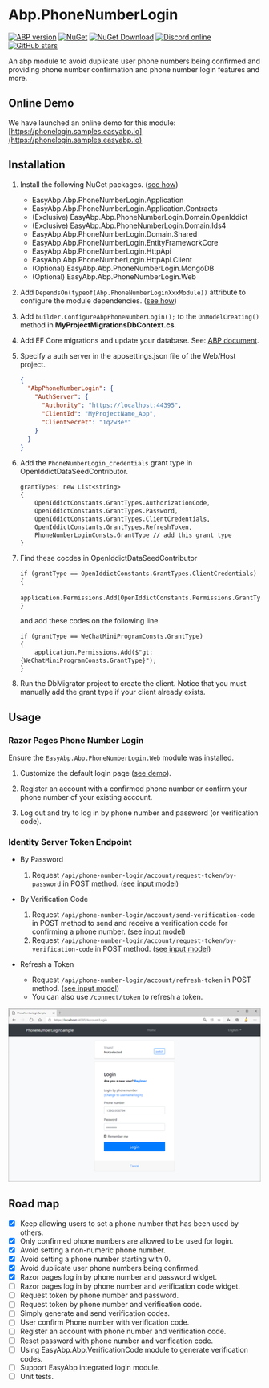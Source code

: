# Abp.PhoneNumberLogin

[![ABP version](https://img.shields.io/badge/dynamic/xml?style=flat-square&color=yellow&label=abp&query=%2F%2FProject%2FPropertyGroup%2FAbpVersion&url=https%3A%2F%2Fraw.githubusercontent.com%2FEasyAbp%2FAbp.PhoneNumberLogin%2Fmain%2FDirectory.Build.props)](https://abp.io)
[![NuGet](https://img.shields.io/nuget/v/EasyAbp.Abp.PhoneNumberLogin.Domain.Shared.svg?style=flat-square)](https://www.nuget.org/packages/EasyAbp.Abp.PhoneNumberLogin.Domain.Shared)
[![NuGet Download](https://img.shields.io/nuget/dt/EasyAbp.Abp.PhoneNumberLogin.Domain.Shared.svg?style=flat-square)](https://www.nuget.org/packages/EasyAbp.Abp.PhoneNumberLogin.Domain.Shared)
[![Discord online](https://badgen.net/discord/online-members/xyg8TrRa27?label=Discord)](https://discord.gg/xyg8TrRa27)
[![GitHub stars](https://img.shields.io/github/stars/EasyAbp/Abp.PhoneNumberLogin?style=social)](https://www.github.com/EasyAbp/Abp.PhoneNumberLogin)

An abp module to avoid duplicate user phone numbers being confirmed and providing phone number confirmation and phone number login features and more.

## Online Demo

We have launched an online demo for this module: [https://phonelogin.samples.easyabp.io](https://phonelogin.samples.easyabp.io)

## Installation

1. Install the following NuGet packages. ([see how](https://github.com/EasyAbp/EasyAbpGuide/blob/master/docs/How-To.md#add-nuget-packages))

    * EasyAbp.Abp.PhoneNumberLogin.Application
    * EasyAbp.Abp.PhoneNumberLogin.Application.Contracts
    * (Exclusive) EasyAbp.Abp.PhoneNumberLogin.Domain.OpenIddict
    * (Exclusive) EasyAbp.Abp.PhoneNumberLogin.Domain.Ids4
    * EasyAbp.Abp.PhoneNumberLogin.Domain.Shared
    * EasyAbp.Abp.PhoneNumberLogin.EntityFrameworkCore
    * EasyAbp.Abp.PhoneNumberLogin.HttpApi
    * EasyAbp.Abp.PhoneNumberLogin.HttpApi.Client
    * (Optional) EasyAbp.Abp.PhoneNumberLogin.MongoDB
    * (Optional) EasyAbp.Abp.PhoneNumberLogin.Web

1. Add `DependsOn(typeof(Abp.PhoneNumberLoginXxxModule))` attribute to configure the module dependencies. ([see how](https://github.com/EasyAbp/EasyAbpGuide/blob/master/docs/How-To.md#add-module-dependencies))

1. Add `builder.ConfigureAbpPhoneNumberLogin();` to the `OnModelCreating()` method in **MyProjectMigrationsDbContext.cs**.

1. Add EF Core migrations and update your database. See: [ABP document](https://docs.abp.io/en/abp/latest/Tutorials/Part-1?UI=MVC&DB=EF#add-database-migration).

1. Specify a auth server in the appsettings.json file of the Web/Host project.
   ```json
   {
     "AbpPhoneNumberLogin": {
       "AuthServer": {
         "Authority": "https://localhost:44395",
         "ClientId": "MyProjectName_App",
         "ClientSecret": "1q2w3e*"
       }
     }
   }
   ```

1. Add the `PhoneNumberLogin_credentials` grant type in OpenIddictDataSeedContributor.
    ```CSharp
    grantTypes: new List<string>
    {
        OpenIddictConstants.GrantTypes.AuthorizationCode,
        OpenIddictConstants.GrantTypes.Password,
        OpenIddictConstants.GrantTypes.ClientCredentials,
        OpenIddictConstants.GrantTypes.RefreshToken,
        PhoneNumberLoginConsts.GrantType // add this grant type
    }
    ```

1. Find these cocdes in OpenIddictDataSeedContributor
    ```CSharp
    if (grantType == OpenIddictConstants.GrantTypes.ClientCredentials)
    {
        application.Permissions.Add(OpenIddictConstants.Permissions.GrantTypes.ClientCredentials);
    }
    ```
    and add these codes on the following line
    ```CSharp
    if (grantType == WeChatMiniProgramConsts.GrantType)
    {
        application.Permissions.Add($"gt:{WeChatMiniProgramConsts.GrantType}");
    }
    ```

1. Run the DbMigrator project to create the client. Notice that you must manually add the grant type if your client already exists.

## Usage

### Razor Pages Phone Number Login

Ensure the `EasyAbp.Abp.PhoneNumberLogin.Web` module was installed.

1. Customize the default login page ([see demo](https://github.com/EasyAbp/Abp.PhoneNumberLogin/blob/main/samples/PhoneNumberLoginSample/src/PhoneNumberLoginSample.Web/Pages/Account)).

2. Register an account with a confirmed phone number or confirm your phone number of your existing account.

3. Log out and try to log in by phone number and password (or verification code).

### Identity Server Token Endpoint

* By Password

    1. Request `/api/phone-number-login/account/request-token/by-password` in POST method. ([see input model](https://github.com/EasyAbp/Abp.PhoneNumberLogin/blob/main/src/EasyAbp.Abp.PhoneNumberLogin.Application.Contracts/EasyAbp/Abp/PhoneNumberLogin/Account/Dtos/RequestTokenByPasswordInput.cs))

* By Verification Code

    1. Request `/api/phone-number-login/account/send-verification-code` in POST method to send and receive a verification code for confirming a phone number. ([see input model](https://github.com/EasyAbp/Abp.PhoneNumberLogin/blob/main/src/EasyAbp.Abp.PhoneNumberLogin.Application.Contracts/EasyAbp/Abp/PhoneNumberLogin/Account/Dtos/SendVerificationCodeInput.cs))
    2. Request `/api/phone-number-login/account/request-token/by-verification-code` in POST method. ([see input model](https://github.com/EasyAbp/Abp.PhoneNumberLogin/blob/main/src/EasyAbp.Abp.PhoneNumberLogin.Application.Contracts/EasyAbp/Abp/PhoneNumberLogin/Account/Dtos/RequestTokenByVerificationCodeInput.cs))

* Refresh a Token

    * Request `/api/phone-number-login/account/refresh-token` in POST method. ([see input model](https://github.com/EasyAbp/Abp.PhoneNumberLogin/blob/main/src/EasyAbp.Abp.PhoneNumberLogin.Application.Contracts/EasyAbp/Abp/PhoneNumberLogin/Account/Dtos/RefreshTokenInput.cs))
    * You can also use `/connect/token` to refresh a token.

![LoginByPhoneNumberAndPassword](/modules/Abp.PhoneNumberLogin/images/LoginByPhoneNumberAndPassword.png)

## Road map

- [x] Keep allowing users to set a phone number that has been used by others.
- [x] Only confirmed phone numbers are allowed to be used for login.
- [x] Avoid setting a non-numeric phone number.
- [x] Avoid setting a phone number starting with 0.
- [x] Avoid duplicate user phone numbers being confirmed.
- [x] Razor pages log in by phone number and password widget.
- [ ] Razor pages log in by phone number and verification code widget.
- [ ] Request token by phone number and password.
- [ ] Request token by phone number and verification code.
- [ ] Simply generate and send verification codes.
- [ ] User confirm Phone number with verification code.
- [ ] Register an account with phone number and verification code.
- [ ] Reset password with phone number and verification code.
- [ ] Using EasyAbp.Abp.VerificationCode module to generate verification codes.
- [ ] Support EasyAbp integrated login module.
- [ ] Unit tests.
